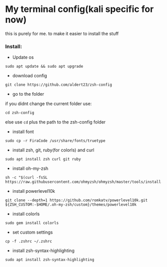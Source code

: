 # My terminal config(kali specific for now)
this is purely for me. to make it easier to install the stuff

### Install:


* Update os
```shell
sudo apt update && sudo apt upgrade
```
* download config
```shell
git clone https://github.com/aldert23/zsh-config
```
* go to the folder

if you didnt change the current folder use:
```shell
cd zsh-config
```
else use ```cd``` plus the path to the zsh-config folder
* install font
```shell
sudo cp -r FiraCode /usr/share/fonts/truetype
```
* install zsh, git, ruby(for colorls) and curl
```shell
sudo apt install zsh curl git ruby
```
* install oh-my-zsh
```shell
sh -c "$(curl -fsSL https://raw.githubusercontent.com/ohmyzsh/ohmyzsh/master/tools/install.sh)"
```
* install powerlevel10k
```shell
git clone --depth=1 https://github.com/romkatv/powerlevel10k.git ${ZSH_CUSTOM:-$HOME/.oh-my-zsh/custom}/themes/powerlevel10k
```

* install colorls
```shell
sudo gem install colorls
```

* set custom settings
```shell
cp -f .zshrc ~/.zshrc
```

* install zsh-syntax-highlighting
```shell
sudo apt install zsh-syntax-highlighting
```